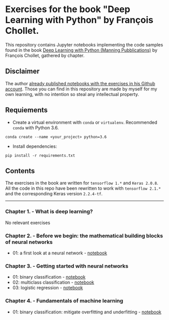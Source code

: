 # Exercises for the book "Deep Learning with Python" by François Chollet.
This repository contains Jupyter notebooks implementing the code samples found in the book [Deep Learning with Python (Manning Pubblications)](https://www.manning.com/books/deep-learning-with-python?a_aid=keras&a_bid=76564dff) by François Chollet, gathered by chapter.

## Disclaimer
The author [already published notebooks with the exercises in his Github account](https://github.com/fchollet/deep-learning-with-python-notebooks). Those you can find in this repository are made by myself for my own learning, with no intention so steal any intellectual property.

## Requiements
- Create a virtual environment with `conda` or `virtualenv`. Recommended `conda` with Python 3.6.
```
conda create --name <your_project> python=3.6
```
- Install dependencies:
```
pip install -r requirements.txt
```

## Contents
The exercises in the book are written for `tensorflow 1.*` and `Keras 2.0.8`. All the code in this repo have been rewritten to work with `tensorflow 2.1.*` and the corresponding Keras version `2.2.4-tf`.

---

### Chapter 1. - What is deep learning?
No relevant exercises

### Chapter 2. - Before we begin: the mathematical building blocks of neural networks
- 01: a first look at a neural network - [notebook](https://github.com/lucone83/deep-learning-with-python/blob/master/notebooks/chapter_02/01%20-%20A%20first%20look%20at%20a%20neural%20network.ipynb)

### Chapter 3. - Getting started with neural networks
- 01: binary classification - [notebook](https://github.com/lucone83/deep-learning-with-python/blob/master/notebooks/chapter_03/01%20-%20Binary%20classifier.ipynb)
- 02: multiclass classification - [notebook](https://github.com/lucone83/deep-learning-with-python/blob/master/notebooks/chapter_03/02%20-%20Multiclass%20classifier.ipynb)
- 03: logistic regression - [notebook](https://github.com/lucone83/deep-learning-with-python/blob/master/notebooks/chapter_03/03%20-%20Logistic%20regression.ipynb)

### Chapter 4. - Fundamentals of machine learning
- 01: binary classification: mitigate overfitting and underfitting - [notebook](https://github.com/lucone83/deep-learning-with-python/blob/master/notebooks/chapter_04/01%20-%20Binary%20classifier%20-%20mitigate%20overfitting.ipynb)
